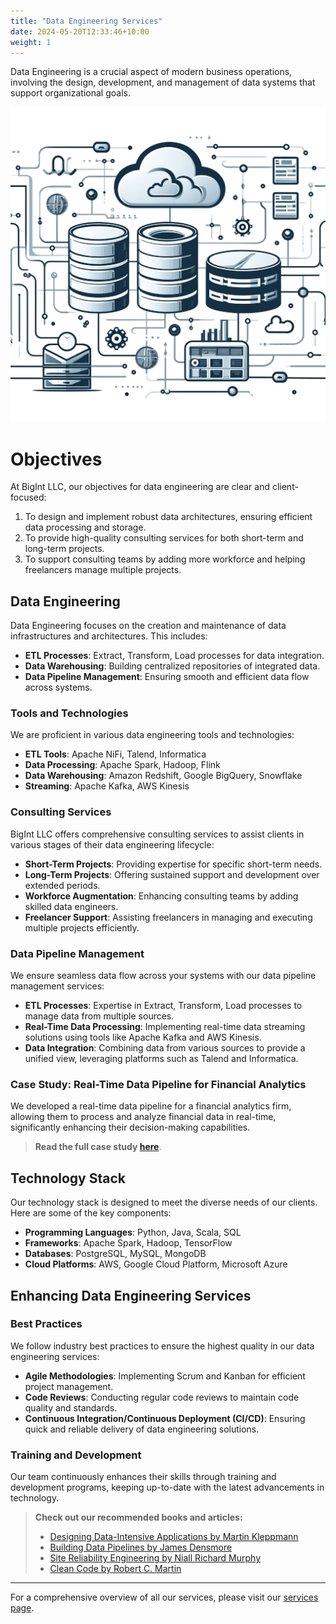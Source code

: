 ```yaml
---
title: "Data Engineering Services"
date: 2024-05-20T12:33:46+10:00
weight: 1
---
```


Data Engineering is a crucial aspect of modern business operations, involving the design, development, and management of data systems that support organizational goals.

![Data Engineering](/images/services/BigInt_data_eng.png)

# Objectives

At BigInt LLC, our objectives for data engineering are clear and client-focused:

1. To design and implement robust data architectures, ensuring efficient data processing and storage.
2. To provide high-quality consulting services for both short-term and long-term projects.
3. To support consulting teams by adding more workforce and helping freelancers manage multiple projects.

## Data Engineering

Data Engineering focuses on the creation and maintenance of data infrastructures and architectures. This includes:

- **ETL Processes**: Extract, Transform, Load processes for data integration.
- **Data Warehousing**: Building centralized repositories of integrated data.
- **Data Pipeline Management**: Ensuring smooth and efficient data flow across systems.

### Tools and Technologies

We are proficient in various data engineering tools and technologies:

- **ETL Tools**: Apache NiFi, Talend, Informatica
- **Data Processing**: Apache Spark, Hadoop, Flink
- **Data Warehousing**: Amazon Redshift, Google BigQuery, Snowflake
- **Streaming**: Apache Kafka, AWS Kinesis

### Consulting Services

BigInt LLC offers comprehensive consulting services to assist clients in various stages of their data engineering lifecycle:

- **Short-Term Projects**: Providing expertise for specific short-term needs.
- **Long-Term Projects**: Offering sustained support and development over extended periods.
- **Workforce Augmentation**: Enhancing consulting teams by adding skilled data engineers.
- **Freelancer Support**: Assisting freelancers in managing and executing multiple projects efficiently.

### Data Pipeline Management

We ensure seamless data flow across your systems with our data pipeline management services:
- **ETL Processes**: Expertise in Extract, Transform, Load processes to manage data from multiple sources.
- **Real-Time Data Processing**: Implementing real-time data streaming solutions using tools like Apache Kafka and AWS Kinesis.
- **Data Integration**: Combining data from various sources to provide a unified view, leveraging platforms such as Talend and Informatica.

### Case Study: Real-Time Data Pipeline for Financial Analytics

We developed a real-time data pipeline for a financial analytics firm, allowing them to process and analyze financial data in real-time, significantly enhancing their decision-making capabilities.

> **Read the full case study [here](#)**.

## Technology Stack

Our technology stack is designed to meet the diverse needs of our clients. Here are some of the key components:

- **Programming Languages**: Python, Java, Scala, SQL
- **Frameworks**: Apache Spark, Hadoop, TensorFlow
- **Databases**: PostgreSQL, MySQL, MongoDB
- **Cloud Platforms**: AWS, Google Cloud Platform, Microsoft Azure

## Enhancing Data Engineering Services

### Best Practices

We follow industry best practices to ensure the highest quality in our data engineering services:

- **Agile Methodologies**: Implementing Scrum and Kanban for efficient project management.
- **Code Reviews**: Conducting regular code reviews to maintain code quality and standards.
- **Continuous Integration/Continuous Deployment (CI/CD)**: Ensuring quick and reliable delivery of data engineering solutions.

### Training and Development

Our team continuously enhances their skills through training and development programs, keeping up-to-date with the latest advancements in technology.

> **Check out our recommended books and articles:**
> - [Designing Data-Intensive Applications by Martin Kleppmann](https://amzn.to/3tJ2zLl)
> - [Building Data Pipelines by James Densmore](https://amzn.to/3qLhDxV)
> - [Site Reliability Engineering by Niall Richard Murphy](https://amzn.to/3eyz3xt)
> - [Clean Code by Robert C. Martin](https://amzn.to/3ez1FxJ)

---

For a comprehensive overview of all our services, please visit our [services page](/services/).
